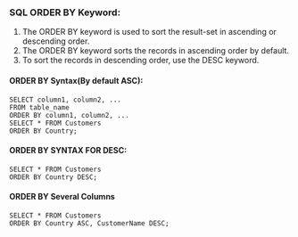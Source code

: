 ### SQL ORDER BY Keyword:
1) The ORDER BY keyword is used to sort the result-set in ascending or descending order.
2) The ORDER BY keyword sorts the records in ascending order by default. 
3) To sort the records in descending order, use the DESC keyword.
#### ORDER BY Syntax(By default ASC):
    SELECT column1, column2, ...
    FROM table_name
    ORDER BY column1, column2, ...
    SELECT * FROM Customers
    ORDER BY Country;
#### ORDER BY SYNTAX FOR DESC:
    SELECT * FROM Customers
    ORDER BY Country DESC;
#### ORDER BY Several Columns 
    SELECT * FROM Customers
    ORDER BY Country ASC, CustomerName DESC;
